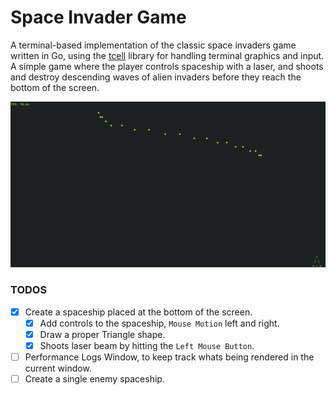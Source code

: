 # Space Invader Game

A terminal-based implementation of the classic space invaders game written in Go, using the [tcell](https://github.com/gdamore/tcell) library for handling terminal graphics and input. A simple game where the player controls spaceship with a laser, and shoots and destroy descending waves of alien invaders before they reach the bottom of the screen.

![Space Invaders Game](https://raw.githubusercontent.com/omar0ali/spaceinvader-game-cli/refs/heads/main/screenshots/spaceinvader-game-cli.png)

### TODOS
- [X] Create a spaceship placed at the bottom of the screen.
    - [X] Add controls to the spaceship, `Mouse Motion` left and right. 
    - [X] Draw a proper Triangle shape.
    - [X] Shoots laser beam by hitting the `Left Mouse Button`.
- [ ] Performance Logs Window, to keep track whats being rendered in the current window.
- [ ] Create a single enemy spaceship.
